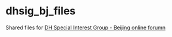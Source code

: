 # dhsig_bj_files

Shared files for [DH Special Interest Group - Beijing online forumn](https://dhsig.oopus.info/)

